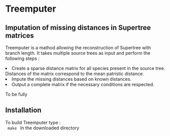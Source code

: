 <h1> Treemputer </h1>

<!--------------------------------------------------------------------------------------------------------------------->

<h2> Imputation of missing distances in Supertree matrices </h2>

<p> Treemputer is a mathod allowing the reconstruction of Supertree with branch length. It takes multiple source trees as input and perform the following steps :
   <li> Create a sparse distance matrix for all species present in the source tree. Distances of the matrix correspond to the mean patristic distance. </li>
   <li> Impute the missing distances based on known distances. </li>
   <li> Output a complete matrix if the necessary conditions are respected. </li>
</p>

<p> To be fully 




</p>

<!--------------------------------------------------------------------------------------------------------------------->

<h2> Installation </h2>

<p>
To build Treemputer type : <br />
   <code> make </code>
In the downloaded directory
</p>
